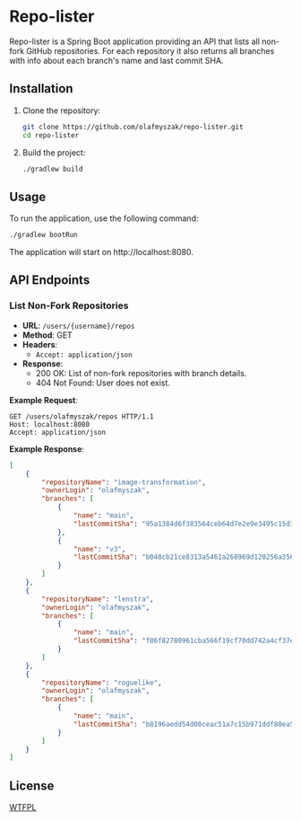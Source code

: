 # Repo-lister

Repo-lister is a Spring Boot application providing an API that lists all non-fork GitHub repositories. For each repository it also returns all branches with info about each branch's name and last commit SHA.

## Installation
1. Clone the repository:
    ```sh
    git clone https://github.com/olafmyszak/repo-lister.git
    cd repo-lister
    ```
2. Build the project:
    ```sh
    ./gradlew build
    ```

## Usage
To run the application, use the following command:
```sh
./gradlew bootRun
```
The application will start on http://localhost:8080.

## API Endpoints

### List Non-Fork Repositories

- **URL**: `/users/{username}/repos`
- **Method**: GET
- **Headers**:
  - `Accept: application/json`
- **Response**:
  - 200 OK: List of non-fork repositories with branch details.
  - 404 Not Found: User does not exist.

**Example Request**:

```http
GET /users/olafmyszak/repos HTTP/1.1
Host: localhost:8080
Accept: application/json
```

**Example Response**:

```json
[
    {
        "repositoryName": "image-transformation",
        "ownerLogin": "olafmyszak",
        "branches": [
            {
                "name": "main",
                "lastCommitSha": "95a1384d6f383564ceb64d7e2e9e3495c15d3124"
            },
            {
                "name": "v3",
                "lastCommitSha": "b048cb21ce8313a5461a268969d120256a3561f3"
            }
        ]
    },
    {
        "repositoryName": "lenstra",
        "ownerLogin": "olafmyszak",
        "branches": [
            {
                "name": "main",
                "lastCommitSha": "f06f82780961cba566f19cf70dd742a4cf37eab8"
            }
        ]
    },
    {
        "repositoryName": "roguelike",
        "ownerLogin": "olafmyszak",
        "branches": [
            {
                "name": "main",
                "lastCommitSha": "b8196aedd54d00ceac51a7c15b971ddf80ea533f"
            }
        ]
    }
]
```

## License
[WTFPL](LICENSE)
